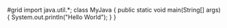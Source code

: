 #grid
import java.util.*;
class MyJava
{
   public static void main(String[] args)
   {
   System.out.println("Hello World");
   }
}
